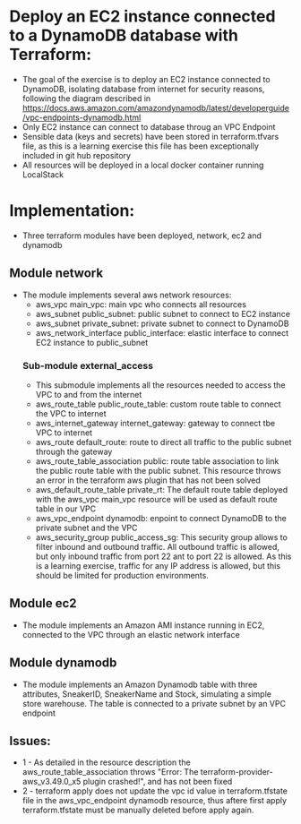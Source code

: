 # Deploy an EC2 instance connected to a DynamoDB database with Terraform:
* The goal of the exercise is to deploy an EC2 instance connected to DynamoDB, isolating database from internet for security reasons, following the diagram described in https://docs.aws.amazon.com/amazondynamodb/latest/developerguide/vpc-endpoints-dynamodb.html
* Only EC2 instance can connect to database throug an VPC Endpoint
* Sensible data (keys and secrets) have been stored in terraform.tfvars file, as this is a learning exercise this file has been exceptionally included in git hub repository
* All resources will be deployed in a local docker container running LocalStack

# Implementation:
* Three terraform modules have been deployed, network, ec2 and dynamodb
## Module network
* The module implements several aws network resources:
  - aws_vpc main_vpc: main vpc who connects all resources
  - aws_subnet public_subnet: public subnet to connect to EC2 instance
  - aws_subnet private_subnet: private subnet to connect to DynamoDB
  - aws_network_interface public_interface: elastic interface to connect EC2 instance to public_subnet
  ### Sub-module external_access
  * This submodule implements all the resources needed to access the VPC to and from the internet
  - aws_route_table public_route_table: custom route table to connect the VPC to internet
  - aws_internet_gateway internet_gateway: gateway to connect tbe VPC to internet
  - aws_route default_route: route to direct all traffic to the public subnet through the gateway
  - aws_route_table_association public: route table association to link the public route table with the public subnet. This resource throws an error in the terraform aws plugin that has not been solved
  - aws_default_route_table private_rt: The default route table deployed with the aws_vpc main_vpc resource will be used as default route table in our VPC
  - aws_vpc_endpoint dynamodb: enpoint to connect DynamoDB to the private subnet and the VPC
  - aws_security_group public_access_sg: This security group allows to filter inbound and outbound traffic. All outbound traffic is allowed, but only inbound traffic from port 22 ant to port 22 is allowed. As this is a learning exercise, traffic for any IP address is allowed, but this should be limited for production environments.
## Module ec2
* The module implements an Amazon AMI instance running in EC2, connected to the VPC through an elastic network interface

## Module dynamodb
* The module implements an Amazon Dynamodb table with three attributes, SneakerID, SneakerName and Stock, simulating a simple store warehouse. The table is connected to a private subnet by an VPC endpoint

## Issues:
* 1 - As detailed in the resource description the aws_route_table_association throws "Error: The terraform-provider-aws_v3.49.0_x5 plugin crashed!", and has not been fixed
* 2 - terraform apply does not update the vpc id value in terraform.tfstate file in the aws_vpc_endpoint dynamodb resource, thus aftere first apply terraform.tfstate must be manually deleted before apply again.